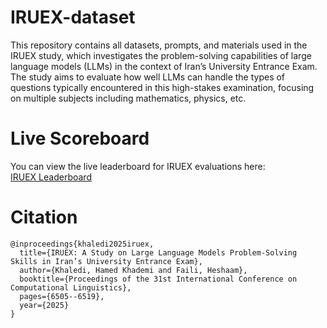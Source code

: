 # IRUEX-dataset

This repository contains all datasets, prompts, and materials used in the IRUEX study, which investigates the
problem-solving capabilities of large language models (LLMs) in the context of Iran’s University Entrance Exam. The
study aims to evaluate how well LLMs can handle the types of questions typically encountered in this high-stakes
examination, focusing on multiple subjects including mathematics, physics, etc.

# Live Scoreboard

You can view the live leaderboard for IRUEX evaluations here:  
[IRUEX Leaderboard](https://huggingface.co/spaces/hamedkhaledi/IRUEX_leaderboard)

# Citation

```
@inproceedings{khaledi2025iruex,
  title={IRUEX: A Study on Large Language Models Problem-Solving Skills in Iran’s University Entrance Exam},
  author={Khaledi, Hamed Khademi and Faili, Heshaam},
  booktitle={Proceedings of the 31st International Conference on Computational Linguistics},
  pages={6505--6519},
  year={2025}
}
```
